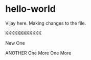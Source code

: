 # hello-world

Vijay here. Making changes to the file. 

KKKKKKKKKKKK

New One

ANOTHER
 One More
 One More
